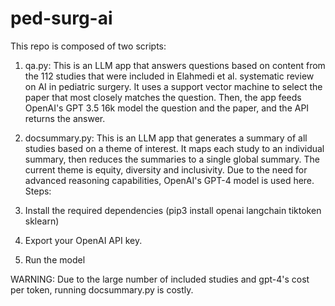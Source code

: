 # ped-surg-ai
This repo is composed of two scripts:
1. qa.py: This is an LLM app that answers questions based on content from the 112 studies that were included in Elahmedi et al. systematic review on AI in pediatric surgery. It uses a support vector machine to select the paper that most closely matches the question. Then, the app feeds OpenAI's GPT 3.5 16k model the question and the paper, and the API returns the answer.

2. docsummary.py: This is an LLM app that generates a summary of all studies based on a theme of interest. It maps each study to an individual summary, then reduces the summaries to a single global summary. The current theme is equity, diversity and inclusivity. Due to the need for advanced reasoning capabilities, OpenAI's GPT-4 model is used here.
Steps:
1. Install the required dependencies (pip3 install openai langchain tiktoken sklearn)
2. Export your OpenAI API key.
3. Run the model

WARNING: Due to the large number of included studies and gpt-4's cost per token, running docsummary.py is costly.